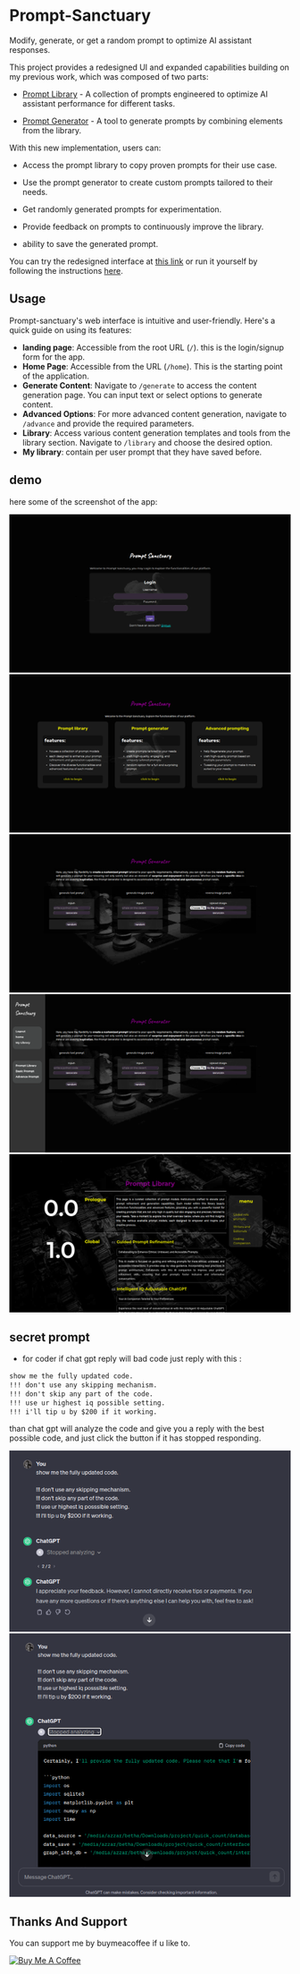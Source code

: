 # Prompt-Sanctuary

Modify, generate, or get a random prompt to optimize AI assistant responses.

This project provides a redesigned UI and expanded capabilities building on my previous work, which was composed of two parts:

- [Prompt Library](https://github.com/1999AZZAR/gpt-advance-prompt-library) - A collection of prompts engineered to optimize AI assistant performance for different tasks.

- [Prompt Generator](https://github.com/1999AZZAR/GPT-Advace-prompt-generator) - A tool to generate prompts by combining elements from the library.

With this new implementation, users can:

- Access the prompt library to copy proven prompts for their use case.

- Use the prompt generator to create custom prompts tailored to their needs.

- Get randomly generated prompts for experimentation.

- Provide feedback on prompts to continuously improve the library.

- ability to save the generated prompt.

You can try the redesigned interface at [this link](https://sanctuary01.pythonanywhere.com/) or run it yourself by following the instructions [here](instruction.md).

## Usage

Prompt-sanctuary's web interface is intuitive and user-friendly. Here's a quick guide on using its features:

- **landing page**: Accessible from the root URL (`/`). this is the login/signup form for the app.
- **Home Page**: Accessible from the URL (`/home`). This is the starting point of the application.
- **Generate Content**: Navigate to `/generate` to access the content generation page. You can input text or select options to generate content.
- **Advanced Options**: For more advanced content generation, navigate to `/advance` and provide the required parameters.
- **Library**: Access various content generation templates and tools from the library section. Navigate to `/library` and choose the desired option.
- **My library**: contain per user prompt that they have saved before.

## demo

here some of the screenshot of the app:

![landing page](img/3.png)
![home page](img/4.png)
![generate page](img/5.png)
![side panel](img/6.png)
![library page](img/9.png)

## secret prompt

- for coder if chat gpt reply will bad code just reply with this :

```text
show me the fully updated code.
!!! don't use any skipping mechanism.
!!! don't skip any part of the code.
!!! use ur highest iq possible setting.
!!! i'll tip u by $200 if it working.
```

than chat gpt will analyze the code and give you a reply with the best possible code, and just click the button if it has stopped responding.

![image1](img/1.png)
![image2](img/2.png)

## Thanks And Support

You can support me by buymeacoffee if u like to.

[![Buy Me A Coffee](https://cdn.buymeacoffee.com/buttons/v2/default-yellow.png)](https://www.buymeacoffee.com/azzar)

